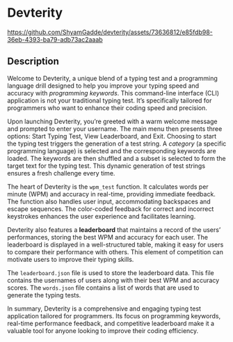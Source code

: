 # Devterity



https://github.com/ShyamGadde/devterity/assets/73636812/e85fdb98-36eb-4393-ba79-adb73ac2aaab



## Description

Welcome to Devterity, a unique blend of a typing test and a programming language drill designed to help you improve your typing speed and accuracy with _programming keywords_. This command-line interface (CLI) application is not your traditional typing test. It’s specifically tailored for programmers who want to enhance their coding speed and precision.

Upon launching Devterity, you’re greeted with a warm welcome message and prompted to enter your username. The main menu then presents three options: Start Typing Test, View Leaderboard, and Exit. Choosing to start the typing test triggers the generation of a test string. A _category_ (a specific programming language) is selected and the corresponding keywords are loaded. The keywords are then shuffled and a subset is selected to form the target text for the typing test. This dynamic generation of test strings ensures a fresh challenge every time.

The heart of Devterity is the `wpm_test` function. It calculates words per minute (WPM) and accuracy in real-time, providing immediate feedback. The function also handles user input, accommodating backspaces and escape sequences. The color-coded feedback for correct and incorrect keystrokes enhances the user experience and facilitates learning.

Devterity also features a **leaderboard** that maintains a record of the users’ performances, storing the best WPM and accuracy for each user. The leaderboard is displayed in a well-structured table, making it easy for users to compare their performance with others. This element of competition can motivate users to improve their typing skills.

The `leaderboard.json` file is used to store the leaderboard data. This file contains the usernames of users along with their best WPM and accuracy scores. The `words.json` file contains a list of words that are used to generate the typing tests.

In summary, Devterity is a comprehensive and engaging typing test application tailored for programmers. Its focus on programming keywords, real-time performance feedback, and competitive leaderboard make it a valuable tool for anyone looking to improve their coding efficiency.
